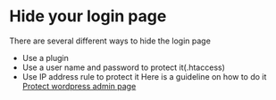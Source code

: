 # Hide your login page
There are several different ways to hide the login page
* Use a plugin
* Use a user name and password to protect it(.htaccess)
* Use IP address rule to protect it
Here is a guideline on how to do it
[Protect wordpress admin page](https://pagely.com/blog/hiding-wordpress-login-page/)
